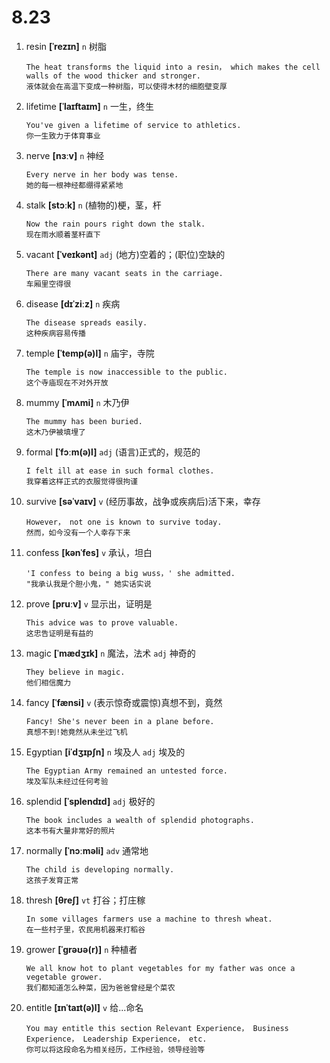 # 8.23

1. resin **[ˈrezɪn]** `n` 树脂

   ```
   The heat transforms the liquid into a resin， which makes the cell walls of the wood thicker and stronger.
   液体就会在高温下变成一种树脂，可以使得木材的细胞壁变厚
   ```

2. lifetime **[ˈlaɪftaɪm]** `n` 一生，终生

   ```
   You've given a lifetime of service to athletics.
   你一生致力于体育事业
   ```

3. nerve **[nɜːv]** `n` 神经

   ```
   Every nerve in her body was tense.
   她的每一根神经都绷得紧紧地
   ```

4. stalk **[stɔːk]** `n` (植物的)梗，茎，杆

   ```
   Now the rain pours right down the stalk.
   现在雨水顺着茎秆直下
   ```

5. vacant **[ˈveɪkənt]** `adj` (地方)空着的；(职位)空缺的

   ```
   There are many vacant seats in the carriage.
   车厢里空得很
   ```

6. disease **[dɪˈziːz]** `n` 疾病

   ```
   The disease spreads easily.
   这种疾病容易传播
   ```

7. temple **[ˈtemp(ə)l]** `n` 庙宇，寺院

   ```
   The temple is now inaccessible to the public.
   这个寺庙现在不对外开放
   ```

8. mummy **[ˈmʌmi]** `n` 木乃伊

   ```
   The mummy has been buried.
   这木乃伊被填埋了
   ```

9. formal **[ˈfɔːm(ə)l]** `adj` (语言)正式的，规范的

   ```
   I felt ill at ease in such formal clothes.
   我穿着这样正式的衣服觉得很拘谨
   ```

10. survive **[səˈvaɪv]** `v` (经历事故，战争或疾病后)活下来，幸存

    ```
    However， not one is known to survive today.
    然而，如今没有一个人幸存下来
    ```

11. confess **[kənˈfes]** `v` 承认，坦白

    ```
    'I confess to being a big wuss，' she admitted.
    "我承认我是个胆小鬼，" 她实话实说
    ```

12. prove **[pruːv]** `v` 显示出，证明是

    ```
    This advice was to prove valuable.
    这忠告证明是有益的
    ```

13. magic **[ˈmædʒɪk]** `n` 魔法，法术 `adj` 神奇的

    ```
    They believe in magic.
    他们相信魔力
    ```

14. fancy **[ˈfænsi]** `v` (表示惊奇或震惊)真想不到，竟然

    ```
    Fancy! She's never been in a plane before.
    真想不到!她竟然从未坐过飞机
    ```

15. Egyptian **[iˈdʒɪpʃn]** `n` 埃及人 `adj` 埃及的

    ```
    The Egyptian Army remained an untested force.
    埃及军队未经过任何考验
    ```

16. splendid **[ˈsplendɪd]** `adj` 极好的

    ```
    The book includes a wealth of splendid photographs.
    这本书有大量非常好的照片
    ```

17. normally **[ˈnɔːməli]** `adv` 通常地

    ```
    The child is developing normally.
    这孩子发育正常
    ```

18. thresh **[θreʃ]** `vt` 打谷；打庄稼

    ```
    In some villages farmers use a machine to thresh wheat.
    在一些村子里，农民用机器来打稻谷
    ```

19. grower **[ˈɡrəʊə(r)]** `n` 种植者

    ```
    We all know hot to plant vegetables for my father was once a vegetable grower.
    我们都知道怎么种菜，因为爸爸曾经是个菜农
    ```

20. entitle **[ɪnˈtaɪt(ə)l]** `v` 给...命名
    ```
    You may entitle this section Relevant Experience， Business Experience， Leadership Experience， etc.
    你可以将这段命名为相关经历，工作经验，领导经验等
    ```
